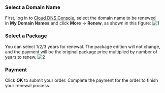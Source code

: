 ### Select a Domain Name
First, log in to [Cloud DNS Console](https://console.cloud.tencent.com/domain), select the domain name to be renewed in **My Domain Names** and click **More** -> **Renew**, as shown in this figure:
![1](//mc.qcloudimg.com/static/img/c336348dec57f51ec44c8df16f5604dd/image.png)
### Select a Package
You can select 1/2/3 years for renewal. The package edition will not change, and the payment will be the original package price multiplied by number of years to renew.
![2](//mc.qcloudimg.com/static/img/40faf8db1bea5818511a40d099615903/image.png)
### Payment
Click **OK** to submit your order. Complete the payment for the order to finish your renewal process.

